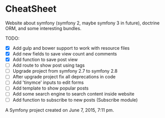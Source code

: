 CheatSheet
==========

Website about symfony (symfony 2, maybe symfony 3 in future), doctrine ORM, and some interesting bundles.

TODO:

- [X] Add gulp and bower support to work with resource files
- [X] Add new fields to save view count and comments
- [X] Add function to save post view
- [ ] Add route to show post using tags
- [ ] Upgrade project from symfony 2.7 to symfony 2.8
- [ ] After upgrade project fix all deprecations in code
- [ ] Add 'tinymce' inputs to edit forms
- [ ] Add template to show popular posts
- [ ] Add some search engine to search content inside website
- [ ] Add function to subscribe to new posts (Subscribe module)

A Symfony project created on June 7, 2015, 7:11 pm.
